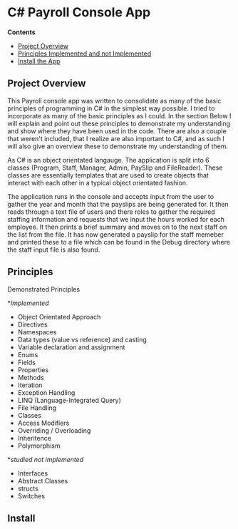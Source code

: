 # C# Payroll Console App

**Contents**
- [Project Overview](#project-overview)
- [Principles Implemented and not Implemented](#principles)
- [Install the App](#install)

<a name="project-overview"/>
<h2>Project Overview</h2>
This Payroll console app was written to consolidate as many of the basic principles of programming in C# in the simplest way possible. I tried to incorporate as many of the basic principles as I could. In the section Below I will explain and point out these principles to demonstrate my understanding and show where they have been used in the code. There are also a couple that weren't included, that I realize are also important to C#, and as such I will also give an overview these to demonstrate my understanding of them.

As C# is an object orientated langauge. The application is split into 6 classes (Program, Staff, Manager, Admin, PaySlip and FileReader). These classes are essentially templates that are used to create objects that interact with each other in a typical object orientated fashion.

The application runs in the console and accepts input from the user to gather the year and month that the payslips are being generated for. It then reads througn a text file of users and there roles to gather the required staffing information and requests that we input the hours worked for each employee. It then prints a brief summary and moves on to the next staff on the list from the file. It has now generated a payslip for the staff memeber and printed these to a file which can be found in the Debug directory where the staff input file is also found.

<a name="principles"/>
<h2>Principles</h2>

Demonstrated Principles

**Implemented*
- Object Orientated Approach
- Directives
- Namespaces
- Data types (value vs reference) and casting
- Variable declaration and assignment
- Enums
- Fields
- Properties
- Methods
- Iteration
- Exception Handling
- LINQ (Language-Integrated Query)
- File Handling
- Classes
- Access Modifiers
- Overriding / Overloading
- Inheritence
- Polymorphism

**studied not implemented*
- Interfaces
- Abstract Classes
- structs
- Switches

<a name="install"/>
<h2>Install</h2>


